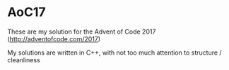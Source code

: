 # AoC17
These are my solution for the Advent of Code 2017 (http://adventofcode.com/2017)  

My solutions are written in C++, with not too much attention to structure / cleanliness  
